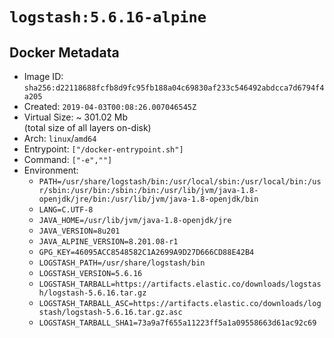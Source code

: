 # `logstash:5.6.16-alpine`

## Docker Metadata

- Image ID: `sha256:d22118688fcfb8d9fc95fb188a04c69830af233c546492abdcca7d6794f4a205`
- Created: `2019-04-03T00:08:26.007046545Z`
- Virtual Size: ~ 301.02 Mb  
  (total size of all layers on-disk)
- Arch: `linux`/`amd64`
- Entrypoint: `["/docker-entrypoint.sh"]`
- Command: `["-e",""]`
- Environment:
  - `PATH=/usr/share/logstash/bin:/usr/local/sbin:/usr/local/bin:/usr/sbin:/usr/bin:/sbin:/bin:/usr/lib/jvm/java-1.8-openjdk/jre/bin:/usr/lib/jvm/java-1.8-openjdk/bin`
  - `LANG=C.UTF-8`
  - `JAVA_HOME=/usr/lib/jvm/java-1.8-openjdk/jre`
  - `JAVA_VERSION=8u201`
  - `JAVA_ALPINE_VERSION=8.201.08-r1`
  - `GPG_KEY=46095ACC8548582C1A2699A9D27D666CD88E42B4`
  - `LOGSTASH_PATH=/usr/share/logstash/bin`
  - `LOGSTASH_VERSION=5.6.16`
  - `LOGSTASH_TARBALL=https://artifacts.elastic.co/downloads/logstash/logstash-5.6.16.tar.gz`
  - `LOGSTASH_TARBALL_ASC=https://artifacts.elastic.co/downloads/logstash/logstash-5.6.16.tar.gz.asc`
  - `LOGSTASH_TARBALL_SHA1=73a9a7f655a11223ff5a1a09558663d61ac92c69`
